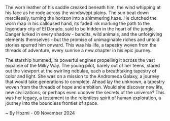 
The worn leather of his saddle creaked beneath him, the wind whipping at his face as he rode across the windswept plains. The sun beat down mercilessly, turning the horizon into a shimmering haze. He clutched the worn map in his calloused hand, its faded ink marking the path to the legendary city of El Dorado, said to be hidden in the heart of the jungle. Danger lurked in every shadow - bandits, wild animals, and the unforgiving elements themselves - but the promise of unimaginable riches and untold stories spurred him onward. This was his life, a tapestry woven from the threads of adventure, every sunrise a new chapter in his epic journey. 

The starship hummed, its powerful engines propelling it across the vast expanse of the Milky Way. The young pilot, barely out of her teens, stared out the viewport at the swirling nebulae, each a breathtaking tapestry of color and light. She was on a mission to the Andromeda Galaxy, a journey that would take generations to complete.  Ahead lay the unknown, a tapestry woven from the threads of hope and ambition. Would she discover new life, new civilizations, or perhaps even uncover the secrets of the universe?  This was her legacy, a testament to the relentless spirit of human exploration, a journey into the boundless frontier of space. 

~ By Hozmi - 09 November 2024
